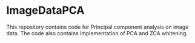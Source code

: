 # ImageDataPCA
This repository contains code for Principal component analysis on image data. The code also contains implementation of PCA and ZCA whitening. 

